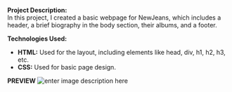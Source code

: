 **Project Description:**  
In this project, I created a basic webpage for NewJeans, which includes a header, a brief biography in the body section, their albums, and a footer.

**Technologies Used:**

-   **HTML:** Used for the layout, including elements like head, div, h1, h2, h3, etc.
-   **CSS:** Used for basic page design.


**PREVIEW**
![enter image description here](https://imgur.com/a/NsTFoGV)
